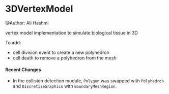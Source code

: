# 3DVertexModel

@Author: Ali Hashmi

vertex model implementation to simulate biological tissue in 3D

To add:
- cell division event to create a new polyhedron
- cell death to remove a polyhedron from the mesh



#### Recent Changes

- In the collision detection module, `Polygon` was swapped with `Polyhedron` and `DiscretizeGraphics` with `BoundaryMeshRegion`. 
